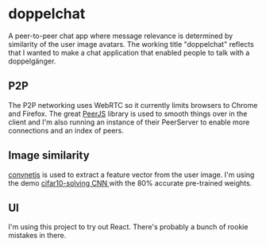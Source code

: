 doppelchat
==========

A peer-to-peer chat app where message relevance is determined
by similarity of the user image avatars. The working title
"doppelchat" reflects that I wanted to make a chat application
that enabled people to talk with a doppelgänger.

P2P
---
The P2P networking uses WebRTC so it currently limits browsers
to Chrome and Firefox. The great [PeerJS](http://peerjs.com/)
library is used to smooth things over in the client and I'm
also running an instance of their PeerServer to enable more
connections and an index of peers.

Image similarity
----------------
[convnetjs](https://github.com/karpathy/convnetjs) is used to
extract a feature vector from the user image. I'm using the demo
[cifar10-solving CNN ](http://cs.stanford.edu/people/karpathy/convnetjs/demo/cifar10.html)
with the 80% accurate pre-trained weights.

UI
--
I'm using this project to try out React. There's probably a
bunch of rookie mistakes in there.
